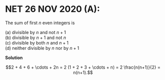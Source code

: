 # **NET 26 NOV 2020 (A):** 

The sum of first $n$ even integers is

(a) divisible by $n$ and not $n+1$<br>
(b) divisible by $n+1$ and not $n$<br>
(c) divisible by both $n$ and $n+1$<br>
(d) neither divisible by $n$ nor by $n+1$<br>

**Solution**

$$2 + 4 + 6 + \cdots + 2n = 2 (1 + 2 + 3 + \cdots + n) = 2 \frac{n(n+1)}{2} = n(n+1).$$



